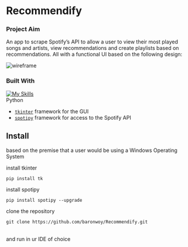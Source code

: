 # Recommendify

### Project Aim
 An app to scrape Spotify’s API to allow a user to view their most played songs and artists, view recommendations and create playlists based on recommendations. All with a functional UI based on the following design: <br>
 
![wireframe](https://github.com/baronwoy/Recommendify/tree/main/recommendifywireframe.png?raw=true)

### Built With

[![My Skills](https://skillicons.dev/icons?i=py)](https://skillicons.dev) <br />
Python

* [`tkinter`](https://tkdocs.com/tutorial/index.html) framework for the GUI
* [`spotipy`](https://spotipy.readthedocs.io/en/2.22.1/) framework for access to the Spotify API

## Install
based on the premise that a user would be using a Windows Operating System <br/>

install tkinter
```
pip install tk
```
install spotipy
```
pip install spotipy --upgrade
```
clone the repository
```
git clone https://github.com/baronwoy/Recommendify.git
```
<br>
and run in ur IDE of choice
